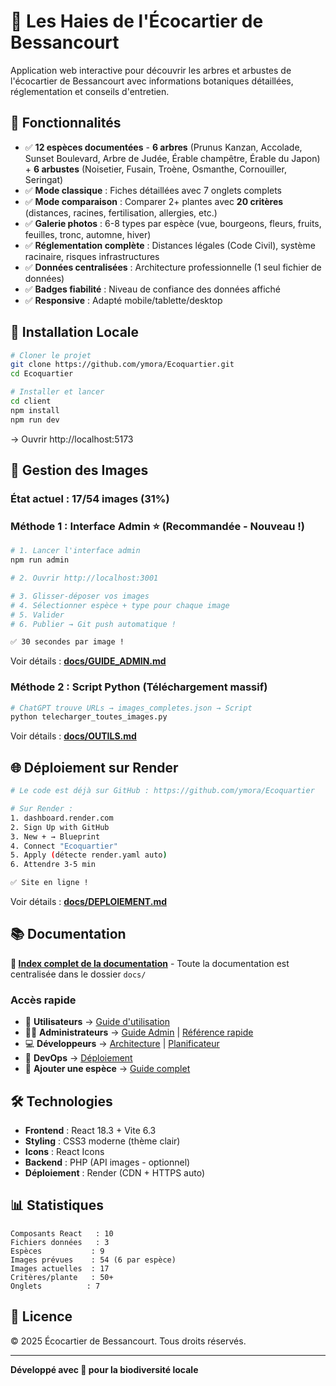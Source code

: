 # 🌳 Les Haies de l'Écocartier de Bessancourt

Application web interactive pour découvrir les arbres et arbustes de l'écocartier de Bessancourt avec informations botaniques détaillées, réglementation et conseils d'entretien.

## 🎯 Fonctionnalités

- ✅ **12 espèces documentées** - **6 arbres** (Prunus Kanzan, Accolade, Sunset Boulevard, Arbre de Judée, Érable champêtre, Érable du Japon) + **6 arbustes** (Noisetier, Fusain, Troène, Osmanthe, Cornouiller, Seringat)
- ✅ **Mode classique** : Fiches détaillées avec 7 onglets complets
- ✅ **Mode comparaison** : Comparer 2+ plantes avec **20 critères** (distances, racines, fertilisation, allergies, etc.)
- ✅ **Galerie photos** : 6-8 types par espèce (vue, bourgeons, fleurs, fruits, feuilles, tronc, automne, hiver)
- ✅ **Réglementation complète** : Distances légales (Code Civil), système racinaire, risques infrastructures
- ✅ **Données centralisées** : Architecture professionnelle (1 seul fichier de données)
- ✅ **Badges fiabilité** : Niveau de confiance des données affiché
- ✅ **Responsive** : Adapté mobile/tablette/desktop

## 🚀 Installation Locale

```bash
# Cloner le projet
git clone https://github.com/ymora/Ecoquartier.git
cd Ecoquartier

# Installer et lancer
cd client
npm install
npm run dev
```

→ Ouvrir http://localhost:5173

## 📸 Gestion des Images

### **État actuel : 17/54 images (31%)**

### **Méthode 1 : Interface Admin** ⭐ (Recommandée - Nouveau !)

```bash
# 1. Lancer l'interface admin
npm run admin

# 2. Ouvrir http://localhost:3001

# 3. Glisser-déposer vos images
# 4. Sélectionner espèce + type pour chaque image
# 5. Valider
# 6. Publier → Git push automatique !

✅ 30 secondes par image !
```

Voir détails : **[docs/GUIDE_ADMIN.md](docs/GUIDE_ADMIN.md)**

### **Méthode 2 : Script Python** (Téléchargement massif)

```bash
# ChatGPT trouve URLs → images_completes.json → Script
python telecharger_toutes_images.py
```

Voir détails : **[docs/OUTILS.md](docs/OUTILS.md)**

## 🌐 Déploiement sur Render

```bash
# Le code est déjà sur GitHub : https://github.com/ymora/Ecoquartier

# Sur Render :
1. dashboard.render.com
2. Sign Up with GitHub
3. New + → Blueprint
4. Connect "Ecoquartier"
5. Apply (détecte render.yaml auto)
6. Attendre 3-5 min

✅ Site en ligne !
```

Voir détails : **[docs/DEPLOIEMENT.md](docs/DEPLOIEMENT.md)**

## 📚 Documentation

**📖 [Index complet de la documentation](docs/INDEX.md)** - Toute la documentation est centralisée dans le dossier `docs/`

### **Accès rapide**

- 👤 **Utilisateurs** → [Guide d'utilisation](docs/GUIDE_UTILISATION_COMPLET.md)
- 👨‍💼 **Administrateurs** → [Guide Admin](docs/GUIDE_ADMIN.md) | [Référence rapide](docs/GUIDE_RAPIDE_ADMIN.md)
- 💻 **Développeurs** → [Architecture](docs/ARCHITECTURE.md) | [Planificateur](docs/PLANIFICATEUR.md)
- 🚀 **DevOps** → [Déploiement](docs/DEPLOIEMENT.md)
- 🌳 **Ajouter une espèce** → [Guide complet](docs/GUIDE_AJOUT_NOUVEL_ARBRE.md)

## 🛠️ Technologies

- **Frontend** : React 18.3 + Vite 6.3
- **Styling** : CSS3 moderne (thème clair)
- **Icons** : React Icons
- **Backend** : PHP (API images - optionnel)
- **Déploiement** : Render (CDN + HTTPS auto)

## 📊 Statistiques

```
Composants React   : 10
Fichiers données   : 3
Espèces           : 9
Images prévues    : 54 (6 par espèce)
Images actuelles  : 17
Critères/plante   : 50+
Onglets          : 7
```

## 📄 Licence

© 2025 Écocartier de Bessancourt. Tous droits réservés.

---

**Développé avec 💚 pour la biodiversité locale**
